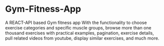 # Gym-Fitness-App
A REACT-API based Gym fitness app With the functionality to choose exercise categories and specific muscle groups, browse more than one thousand exercises with practical examples, pagination, exercise details, pull related videos from youtube, display similar exercises, and much more.
